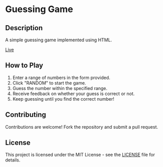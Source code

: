 
<h1>Guessing Game</h1>
        
<h2>Description</h2>
<p>A simple guessing game implemented using HTML.</p>
<a href= "https://404nix.github.io/GuessTheNumber/
" target="_blank">Live</a>
        
<h2>How to Play</h2>
        <ol>
            <li>Enter a range of numbers in the form provided.</li>
            <li>Click "RANDOM" to start the game.</li>
            <li>Guess the number within the specified range.</li>
            <li>Receive feedback on whether your guess is correct or not.</li>
            <li>Keep guessing until you find the correct number!</li>
        </ol>
        
<h2>Contributing</h2>
    <p>Contributions are welcome! Fork the repository and submit a pull request.</p>
        
<h2>License</h2>
        <p>This project is licensed under the MIT License - see the <a href="#">LICENSE</a> file for details.</p>
